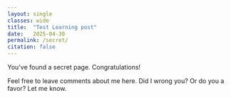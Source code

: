 ```yaml
---
layout: single
classes: wide
title:  "Test Learning post"
date:   2025-04-30
permalink: /secret/
citation: false
---
```


You've found a secret page. Congratulations! 

Feel free to leave comments about me here. Did I wrong you? Or do you a favor? Let me know.
